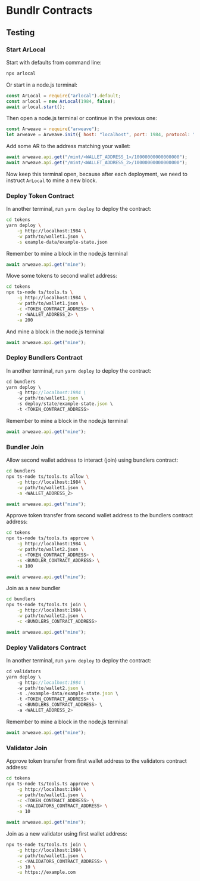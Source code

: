 # Bundlr Contracts

## Testing

### Start ArLocal

Start with defaults from command line:

```sh
npx arlocal
```

Or start in a node.js terminal:

```js
const ArLocal = require("arlocal").default;
const arlocal = new ArLocal(1984, false);
await arlocal.start();
```

Then open a node.js terminal or continue in the previous one:

```js
const Arweave = require("arweave");
let arweave = Arweave.init({ host: "localhost", port: 1984, protocol: "http" });
```

Add some AR to the address matching your wallet:

```js
await arweave.api.get("/mint/<WALLET_ADDRESS_1>/10000000000000000");
await arweave.api.get("/mint/<WALLET_ADDRESS_2>/10000000000000000");
```

Now keep this terminal open, because after each deployment, we need to instruct `ArLocal`
to mine a new block.

### Deploy Token Contract

In another terminal, run `yarn deploy` to deploy the contract:

```sh
cd tokens
yarn deploy \
    -g http://localhost:1984 \
    -w path/to/wallet1.json \
    -s example-data/example-state.json
```

Remember to mine a block in the node.js terminal

```js
await arweave.api.get("mine");
```

Move some tokens to second wallet address:

```sh
cd tokens
npx ts-node ts/tools.ts \
    -g http://localhost:1984 \
    -w path/to/wallet1.json \
    -c <TOKEN_CONTRACT_ADDRESS> \
    -r <WALLET_ADDRESS_2> \
    -a 200
```

And mine a block in the node.js terminal

```js
await arweave.api.get("mine");
```

### Deploy Bundlers Contract

In another terminal, run `yarn deploy` to deploy the contract:

```js
cd bundlers
yarn deploy \
    -g http://localhost:1984 \
    -w path/to/wallet1.json \
    -s deploy/state/example-state.json \
    -t <TOKEN_CONTRACT_ADDRESS>
```

Remember to mine a block in the node.js terminal

```js
await arweave.api.get("mine");
```

### Bundler Join

Allow second wallet address to interact (join) using bundlers contract:

```sh
cd bundlers
npx ts-node ts/tools.ts allow \
    -g http://localhost:1984 \
    -w path/to/wallet1.json \
    -a <WALLET_ADDRESS_2>
```

```js
await arweave.api.get("mine");
```

Approve token transfer from second wallet address to the bundlers contract address:

```sh
cd tokens
npx ts-node ts/tools.ts approve \
    -g http://localhost:1984 \
    -w path/to/wallet2.json \
    -c <TOKEN_CONTRACT_ADDRESS> \
    -s <BUNDLER_CONTRACT_ADDRESS> \
    -a 100
```

```js
await arweave.api.get("mine");
```

Join as a new bundler

```sh
cd bundlers
npx ts-node ts/tools.ts join \
    -g http://localhost:1984 \
    -w path/to/wallet2.json \
    -c <BUNDLERS_CONTRACT_ADDRESS>
```

```js
await arweave.api.get("mine");
```

### Deploy Validators Contract

In another terminal, run `yarn deploy` to deploy the contract:

```js
cd validators
yarn deploy \
    -g http://localhost:1984 \
    -w path/to/wallet2.json \
    -s ./example-data/example-state.json \
    -t <TOKEN_CONTRACT_ADDRESS> \
    -c <BUNDLERS_CONTRACT_ADDRESS> \
    -a <WALLET_ADDRESS_2>
```

Remember to mine a block in the node.js terminal

```js
await arweave.api.get("mine");
```

### Validator Join

Approve token transfer from first wallet address to the validators contract address:

```sh
cd tokens
npx ts-node ts/tools.ts approve \
    -g http://localhost:1984 \
    -w path/to/wallet1.json \
    -c <TOKEN_CONTRACT_ADDRESS> \
    -s <VALIDATORS_CONTRACT_ADDRESS> \
    -a 10
```

```js
await arweave.api.get("mine");
```

Join as a new validator using first wallet address:

```sh
npx ts-node ts/tools.ts join \
    -g http://localhost:1984 \
    -w path/to/wallet1.json \
    -c <VALIDATORS_CONTRACT_ADDRESS> \
    -s 10 \
    -u https://example.com
```

